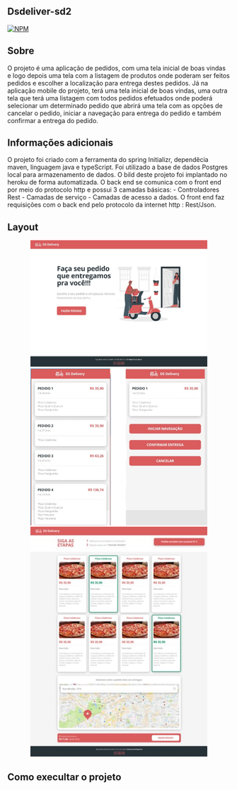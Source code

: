 ## Dsdeliver-sd2

[![NPM](https://img.shields.io/npm/l/react)](https://github.com/charlistonrodrigo/dsdeliver-sds2/blob/main/LICENSE)

## Sobre

O projeto é uma aplicação de pedidos, com uma tela inicial de boas vindas e logo depois uma tela com a listagem de produtos onde poderam ser feitos pedidos
e escolher a localização para entrega destes pedidos.
Já na aplicação mobile do projeto, terá uma tela inicial de boas vindas, uma outra tela que terá uma listagem com todos pedidos efetuados onde poderá selecionar
um determinado pedido que abrirá uma tela com as opções de cancelar o pedido, iniciar a navegação para entrega do pedido e também confirmar a entrega do pedido.  

## Informações adicionais

O projeto foi criado com a ferramenta do spring Initializr, dependêcia maven, linguagem java e typeScript. Foi utilizado a base de dados Postgres local para 
armazenamento de dados.
O bild deste projeto foi implantado no heroku de forma automatizada. O back end se comunica com o front end por meio do protocolo http e possui 3 camadas
básicas: - Controladores Rest
         - Camadas de serviço
         - Camadas de acesso a dados.
O front end faz requisições com o back end pelo protocolo da internet http : Rest/Json.         

## Layout
<p align="center">
  <img width="400" src="Home.jpg">
  <img width="400" src="Pedidos.jpg/"><br>       
  <img width="400" src="Card.jpg/">
  
</P>

## Como execultar o projeto


